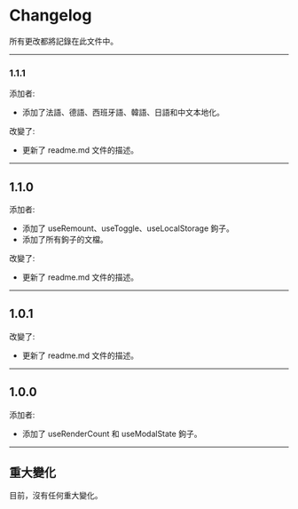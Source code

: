 # Changelog

所有更改都將記錄在此文件中。

---

### 1.1.1
添加者:
- 添加了法語、德語、西班牙語、韓語、日語和中文本地化。

改變了:
- 更新了 readme.md 文件的描述。

---

## 1.1.0
添加者:
- 添加了 useRemount、useToggle、useLocalStorage 鉤子。
- 添加了所有鉤子的文檔。

改變了:
- 更新了 readme.md 文件的描述。

---

## 1.0.1
改變了:
- 更新了 readme.md 文件的描述。

---

## 1.0.0
添加者:
- 添加了 useRenderCount 和 useModalState 鉤子。

---

## 重大變化

目前，沒有任何重大變化。

